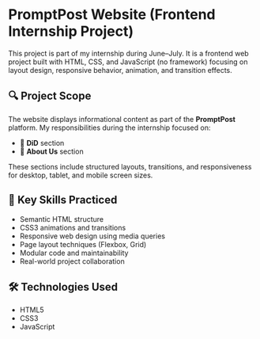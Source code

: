 # PromptPost Website (Frontend Internship Project)

This project is part of my internship during June–July. It is a frontend web project built with HTML, CSS, and JavaScript (no framework) focusing on layout design, responsive behavior, animation, and transition effects.

## 🔍 Project Scope

The website displays informational content as part of the **PromptPost** platform. My responsibilities during the internship focused on:

- 🌟 **DiD** section
- 📄 **About Us** section

These sections include structured layouts, transitions, and responsiveness for desktop, tablet, and mobile screen sizes.

## 🎯 Key Skills Practiced

- Semantic HTML structure
- CSS3 animations and transitions
- Responsive web design using media queries
- Page layout techniques (Flexbox, Grid)
- Modular code and maintainability
- Real-world project collaboration

## 🛠️ Technologies Used

- HTML5
- CSS3
- JavaScript
